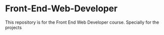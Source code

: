 # Front-End-Web-Developer
This repository is for the Front End Web Developer course. Specially for the projects
